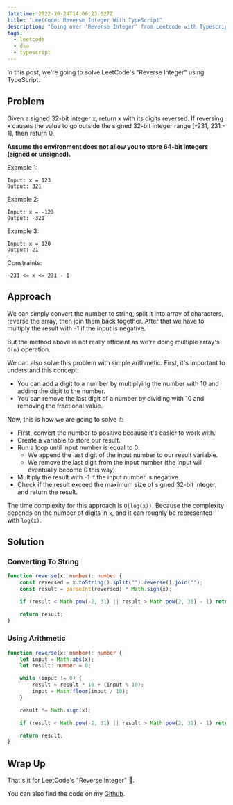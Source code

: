 ```yaml
---
datetime: 2022-10-24T14:06:23.627Z
title: "LeetCode: Reverse Integer With TypeScript"
description: "Going over 'Reverse Integer' from Leetcode with Typescript."
tags:
  - leetcode
  - dsa
  - typescript
---
```


In this post, we're going to solve LeetCode's "Reverse Integer" using TypeScript.

## Problem

Given a signed 32-bit integer x, return x with its digits reversed. If reversing x causes the value to go outside the signed 32-bit integer range [-231, 231 - 1], then return 0.

**Assume the environment does not allow you to store 64-bit integers (signed or unsigned).**

Example 1:

```
Input: x = 123
Output: 321
```

Example 2:

```
Input: x = -123
Output: -321
```

Example 3:

```
Input: x = 120
Output: 21
```

Constraints:

```
-231 <= x <= 231 - 1
```

## Approach

We can simply convert the number to string, split it into array of characters, reverse the array, then join them back together. After that we have to multiply the result with -1 if the input is negative.

But the method above is not really efficient as we're doing multiple array's `O(n)` operation.

We can also solve this problem with simple arithmetic. First, it's important to understand this concept:

- You can add a digit to a number by multiplying the number with 10 and adding the digit to the number.
- You can remove the last digit of a number by dividing with 10 and removing the fractional value.

Now, this is how we are going to solve it:

- First, convert the number to positive because it's easier to work with.
- Create a variable to store our result.
- Run a loop until input number is equal to 0.
  - We append the last digit of the input number to our result variable.
  - We remove the last digit from the input number (the input will eventually become 0 this way).
- Multiply the result with -1 if the input number is negative.
- Check if the result exceed the maximum size of signed 32-bit integer, and return the result.

The time complexity for this approach is `O(log(x))`. Because the complexity depends on the number of digits in `x`, and it can roughly be represented with `log(x)`.

## Solution

### Converting To String

```ts
function reverse(x: number): number {
	const reversed = x.toString().split("").reverse().join("");
	const result = parseInt(reversed) * Math.sign(x);

	if (result < Math.pow(-2, 31) || result > Math.pow(2, 31) - 1) return 0;

	return result;
}
```

### Using Arithmetic

```ts
function reverse(x: number): number {
	let input = Math.abs(x);
	let result: number = 0;

	while (input != 0) {
		result = result * 10 + (input % 10);
		input = Math.floor(input / 10);
	}

	result *= Math.sign(x);

	if (result < Math.pow(-2, 31) || result > Math.pow(2, 31) - 1) return 0;

	return result;
}
```

## Wrap Up

That's it for LeetCode's "Reverse Integer" 🎉.

You can also find the code on my [Github](https://github.com/tanerijun/ts-leetcode).
